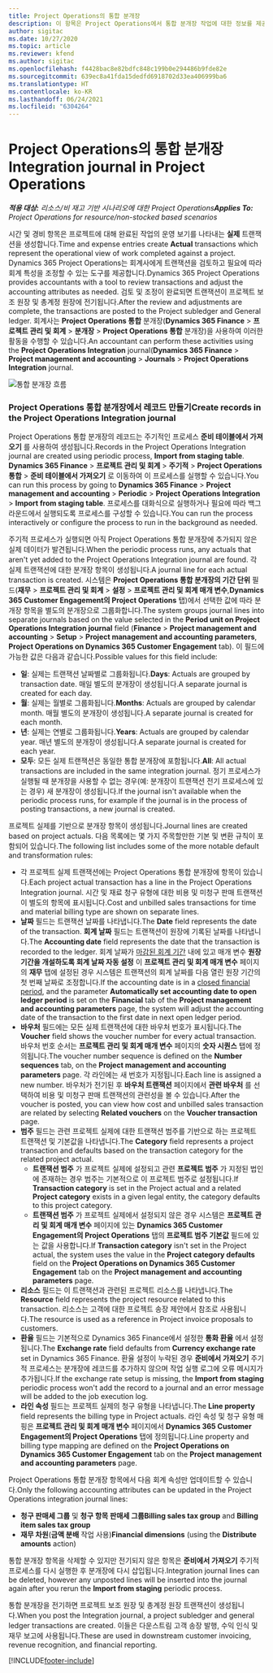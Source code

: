 ```yaml
---
title: Project Operations의 통합 분개장
description: 이 항목은 Project Operations에서 통합 분개장 작업에 대한 정보를 제공합니다.
author: sigitac
ms.date: 10/27/2020
ms.topic: article
ms.reviewer: kfend
ms.author: sigitac
ms.openlocfilehash: f4428bac8e82bdfc848c199b0e294486b9fde82e
ms.sourcegitcommit: 639ec8a41fda15dedfd6918702d33ea406999ba6
ms.translationtype: HT
ms.contentlocale: ko-KR
ms.lasthandoff: 06/24/2021
ms.locfileid: "6304264"
---
```

# <a name="integration-journal-in-project-operations"></a><span data-ttu-id="78cc0-103">Project Operations의 통합 분개장</span><span class="sxs-lookup"><span data-stu-id="78cc0-103">Integration journal in Project Operations</span></span>

<span data-ttu-id="78cc0-104">_**적용 대상:** 리소스/비 재고 기반 시나리오에 대한 Project Operations_</span><span class="sxs-lookup"><span data-stu-id="78cc0-104">_**Applies To:** Project Operations for resource/non-stocked based scenarios_</span></span>

<span data-ttu-id="78cc0-105">시간 및 경비 항목은 프로젝트에 대해 완료된 작업의 운영 보기를 나타내는 **실제** 트랜잭션을 생성합니다.</span><span class="sxs-lookup"><span data-stu-id="78cc0-105">Time and expense entries create **Actual** transactions which represent the operational view of work completed against a project.</span></span> <span data-ttu-id="78cc0-106">Dynamics 365 Project Operations는 회계사에게 트랜잭션을 검토하고 필요에 따라 회계 특성을 조정할 수 있는 도구를 제공합니다.</span><span class="sxs-lookup"><span data-stu-id="78cc0-106">Dynamics 365 Project Operations provides accountants with a tool to review transactions and adjust the accounting attributes as needed.</span></span> <span data-ttu-id="78cc0-107">검토 및 조정이 완료되면 트랜잭션이 프로젝트 보조 원장 및 총계정 원장에 전기됩니다.</span><span class="sxs-lookup"><span data-stu-id="78cc0-107">After the review and adjustments are complete, the transactions are posted to the Project subledger and General ledger.</span></span> <span data-ttu-id="78cc0-108">회계사는 **Project Operations 통합** 분개장(**Dynamics 365 Finance** > **프로젝트 관리 및 회계** > **분개장** > **Project Operations 통합** 분개장)을 사용하여 이러한 활동을 수행할 수 있습니다.</span><span class="sxs-lookup"><span data-stu-id="78cc0-108">An accountant can perform these activities using the **Project Operations Integration** journal(**Dynamics 365 Finance** > **Project management and accounting** > **Journals** > **Project Operations Integration** journal.</span></span>

![통합 분개장 흐름](./media/IntegrationJournal.png)

### <a name="create-records-in-the-project-operations-integration-journal"></a><span data-ttu-id="78cc0-110">Project Operations 통합 분개장에서 레코드 만들기</span><span class="sxs-lookup"><span data-stu-id="78cc0-110">Create records in the Project Operations Integration journal</span></span>

<span data-ttu-id="78cc0-111">Project Operations 통합 분개장의 레코드는 주기적인 프로세스 **준비 테이블에서 가져오기** 를 사용하여 생성됩니다.</span><span class="sxs-lookup"><span data-stu-id="78cc0-111">Records in the Project Operations Integration journal are created using periodic process, **Import from staging table**.</span></span> <span data-ttu-id="78cc0-112">**Dynamics 365 Finance** > **프로젝트 관리 및 회계** > **주기적** > **Project Operations 통합** > **준비 테이블에서 가져오기** 로 이동하여 이 프로세스를 실행할 수 있습니다.</span><span class="sxs-lookup"><span data-stu-id="78cc0-112">You can run this process by going to **Dynamics 365 Finance** > **Project management and accounting** > **Periodic** > **Project Operations Integration** > **Import from staging table**.</span></span> <span data-ttu-id="78cc0-113">프로세스를 대화식으로 실행하거나 필요에 따라 백그라운드에서 실행되도록 프로세스를 구성할 수 있습니다.</span><span class="sxs-lookup"><span data-stu-id="78cc0-113">You can run the process interactively or configure the process to run in the background as needed.</span></span>

<span data-ttu-id="78cc0-114">주기적 프로세스가 실행되면 아직 Project Operations 통합 분개장에 추가되지 않은 실제 데이터가 발견됩니다.</span><span class="sxs-lookup"><span data-stu-id="78cc0-114">When the periodic process runs, any actuals that aren't yet added to the Project Operations Integration journal are found.</span></span> <span data-ttu-id="78cc0-115">각 실제 트랜잭션에 대한 분개장 항목이 생성됩니다.</span><span class="sxs-lookup"><span data-stu-id="78cc0-115">A journal line for each actual transaction is created.</span></span>
<span data-ttu-id="78cc0-116">시스템은 **Project Operations 통합 분개장의 기간 단위** 필드(**재무** > **프로젝트 관리 및 회계** > **설정** > **프로젝트 관리 및 회계 매개 변수**,**Dynamics 365 Customer Engagement의 Project Operations** 탭)에서 선택한 값에 따라 분개장 항목을 별도의 분개장으로 그룹화합니다.</span><span class="sxs-lookup"><span data-stu-id="78cc0-116">The system groups journal lines into separate journals based on the value selected in the **Period unit on Project Operations Integration journal** field (**Finance** > **Project management and accounting** > **Setup** > **Project management and accounting parameters**, **Project Operations on Dynamics 365 Customer Engagement** tab).</span></span> <span data-ttu-id="78cc0-117">이 필드에 가능한 값은 다음과 같습니다.</span><span class="sxs-lookup"><span data-stu-id="78cc0-117">Possible values for this field include:</span></span>

  - <span data-ttu-id="78cc0-118">**일**: 실제는 트랜잭션 날짜별로 그룹화됩니다.</span><span class="sxs-lookup"><span data-stu-id="78cc0-118">**Days**: Actuals are grouped by transaction date.</span></span> <span data-ttu-id="78cc0-119">매일 별도의 분개장이 생성됩니다.</span><span class="sxs-lookup"><span data-stu-id="78cc0-119">A separate journal is created for each day.</span></span>
  - <span data-ttu-id="78cc0-120">**월**: 실제는 월별로 그룹화됩니다.</span><span class="sxs-lookup"><span data-stu-id="78cc0-120">**Months**: Actuals are grouped by calendar month.</span></span> <span data-ttu-id="78cc0-121">매월 별도의 분개장이 생성됩니다.</span><span class="sxs-lookup"><span data-stu-id="78cc0-121">A separate journal is created for each month.</span></span>
  - <span data-ttu-id="78cc0-122">**년**: 실제는 연별로 그룹화됩니다.</span><span class="sxs-lookup"><span data-stu-id="78cc0-122">**Years**: Actuals are grouped by calendar year.</span></span> <span data-ttu-id="78cc0-123">매년 별도의 분개장이 생성됩니다.</span><span class="sxs-lookup"><span data-stu-id="78cc0-123">A separate journal is created for each year.</span></span>
  - <span data-ttu-id="78cc0-124">**모두**: 모든 실제 트랜잭션은 동일한 통합 분개장에 포함됩니다.</span><span class="sxs-lookup"><span data-stu-id="78cc0-124">**All**: All actual transactions are included in the same integration journal.</span></span> <span data-ttu-id="78cc0-125">정기 프로세스가 실행될 때 분개장을 사용할 수 없는 경우(예: 분개장이 트랜잭션 전기 프로세스에 있는 경우) 새 분개장이 생성됩니다.</span><span class="sxs-lookup"><span data-stu-id="78cc0-125">If the journal isn't available when the periodic process runs, for example if the journal is in the process of posting transactions, a new journal is created.</span></span>

<span data-ttu-id="78cc0-126">프로젝트 실제를 기반으로 분개장 항목이 생성됩니다.</span><span class="sxs-lookup"><span data-stu-id="78cc0-126">Journal lines are created based on project actuals.</span></span> <span data-ttu-id="78cc0-127">다음 목록에는 몇 가지 주목할만한 기본 및 변환 규칙이 포함되어 있습니다.</span><span class="sxs-lookup"><span data-stu-id="78cc0-127">The following list includes some of the more notable default and transformation rules:</span></span>

  - <span data-ttu-id="78cc0-128">각 프로젝트 실제 트랜잭션에는 Project Operations 통합 분개장에 항목이 있습니다.</span><span class="sxs-lookup"><span data-stu-id="78cc0-128">Each project actual transaction has a line in the Project Operations Integration journal.</span></span> <span data-ttu-id="78cc0-129">시간 및 재료 청구 유형에 대한 비용 및 미청구 판매 트랜잭션이 별도의 항목에 표시됩니다.</span><span class="sxs-lookup"><span data-stu-id="78cc0-129">Cost and unbilled sales transactions for time and material billing type are shown on separate lines.</span></span>
  - <span data-ttu-id="78cc0-130">**날짜** 필드는 트랜잭션 날짜를 나타냅니다.</span><span class="sxs-lookup"><span data-stu-id="78cc0-130">The **Date** field represents the date of the transaction.</span></span> <span data-ttu-id="78cc0-131">**회계 날짜** 필드는 트랜잭션이 원장에 기록된 날짜를 나타냅니다.</span><span class="sxs-lookup"><span data-stu-id="78cc0-131">The **Accounting date** field represents the date that the transaction is recorded to the ledger.</span></span> <span data-ttu-id="78cc0-132">회계 날짜가 [마감된 회계 기간](/dynamics365/finance/general-ledger/close-general-ledger-at-period-end) 내에 있고 매개 변수 **원장 기간을 개설하도록 회계 날짜 자동 설정** 이 **프로젝트 관리 및 회계 매개 변수** 페이지의 **재무** 탭에 설정된 경우 시스템은 트랜잭션의 회계 날짜를 다음 열린 원장 기간의 첫 번째 날짜로 조정합니다.</span><span class="sxs-lookup"><span data-stu-id="78cc0-132">If the accounting date is in a [closed financial period](/dynamics365/finance/general-ledger/close-general-ledger-at-period-end), and the parameter **Automatically set accounting date to open ledger period** is set on the **Financial** tab of the **Project management and accounting parameters** page, the system will adjust the accounting date of the transaction to the first date in next open ledger period.</span></span>
  - <span data-ttu-id="78cc0-133">**바우처** 필드에는 모든 실제 트랜잭션에 대한 바우처 번호가 표시됩니다.</span><span class="sxs-lookup"><span data-stu-id="78cc0-133">The **Voucher** field shows the voucher number for every actual transaction.</span></span> <span data-ttu-id="78cc0-134">바우처 번호 순서는 **프로젝트 관리 및 회계 매개 변수** 페이지의 **숫자 시퀀스** 탭에 정의됩니다.</span><span class="sxs-lookup"><span data-stu-id="78cc0-134">The voucher number sequence is defined on the **Number sequences** tab, on the **Project management and accounting parameters** page.</span></span> <span data-ttu-id="78cc0-135">각 라인에는 새 번호가 지정됩니다.</span><span class="sxs-lookup"><span data-stu-id="78cc0-135">Each line is assigned a new number.</span></span> <span data-ttu-id="78cc0-136">바우처가 전기된 후 **바우처 트랜잭션** 페이지에서 **관련 바우처** 를 선택하여 비용 및 미청구 판매 트랜잭션의 관련성을 볼 수 있습니다.</span><span class="sxs-lookup"><span data-stu-id="78cc0-136">After the voucher is posted, you can view how cost and unbilled sales transaction are related by selecting **Related vouchers** on the **Voucher transaction** page.</span></span>
  - <span data-ttu-id="78cc0-137">**범주** 필드는 관련 프로젝트 실제에 대한 트랜잭션 범주를 기반으로 하는 프로젝트 트랜잭션 및 기본값을 나타냅니다.</span><span class="sxs-lookup"><span data-stu-id="78cc0-137">The **Category** field represents a project transaction and defaults based on the transaction category for the related project actual.</span></span>
    - <span data-ttu-id="78cc0-138">**트랜잭션 범주** 가 프로젝트 실제에 설정되고 관련 **프로젝트 범주** 가 지정된 법인에 존재하는 경우 범주는 기본적으로 이 프로젝트 범주로 설정됩니다.</span><span class="sxs-lookup"><span data-stu-id="78cc0-138">If **Transaction category** is set in the Project actual and a related **Project category** exists in a given legal entity, the category defaults to this project category.</span></span>
    - <span data-ttu-id="78cc0-139">**트랜잭션 범주** 가 프로젝트 실제에서 설정되지 않은 경우 시스템은 **프로젝트 관리 및 회계 매개 변수** 페이지에 있는 **Dynamics 365 Customer Engagement의 Project Operations** 탭의 **프로젝트 범주 기본값** 필드에 있는 값을 사용합니다.</span><span class="sxs-lookup"><span data-stu-id="78cc0-139">If **Transaction category** isn't set in the Project actual, the system uses the value in the **Project category defaults** field on the **Project Operations on Dynamics 365 Customer Engagement** tab on the **Project management and accounting parameters** page.</span></span>
  - <span data-ttu-id="78cc0-140">**리소스** 필드는 이 트랜잭션과 관련된 프로젝트 리소스를 나타냅니다.</span><span class="sxs-lookup"><span data-stu-id="78cc0-140">The **Resource** field represents the project resource related to this transaction.</span></span> <span data-ttu-id="78cc0-141">리소스는 고객에 대한 프로젝트 송장 제안에서 참조로 사용됩니다.</span><span class="sxs-lookup"><span data-stu-id="78cc0-141">The resource is used as a reference in Project invoice proposals to customers.</span></span>
  - <span data-ttu-id="78cc0-142">**환율** 필드는 기본적으로 Dynamics 365 Finance에서 설정한 **통화 환율** 에서 설정됩니다.</span><span class="sxs-lookup"><span data-stu-id="78cc0-142">The **Exchange rate** field defaults from **Currency exchange rate** set in Dynamics 365 Finance.</span></span> <span data-ttu-id="78cc0-143">환율 설정이 누락된 경우 **준비에서 가져오기** 주기적 프로세스는 분개장에 레코드를 추가하지 않으며 작업 실행 로그에 오류 메시지가 추가됩니다.</span><span class="sxs-lookup"><span data-stu-id="78cc0-143">If the exchange rate setup is missing, the **Import from staging** periodic process won't add the record to a journal and an error message will be added to the job execution log.</span></span>
  - <span data-ttu-id="78cc0-144">**라인 속성** 필드는 프로젝트 실제의 청구 유형을 나타냅니다.</span><span class="sxs-lookup"><span data-stu-id="78cc0-144">The **Line property** field represents the billing type in Project actuals.</span></span> <span data-ttu-id="78cc0-145">라인 속성 및 청구 유형 매핑은 **프로젝트 관리 및 회계 매개 변수** 페이지에서 **Dynamics 365 Customer Engagement의 Project Operations** 탭에 정의됩니다.</span><span class="sxs-lookup"><span data-stu-id="78cc0-145">Line property and billing type mapping are defined on the **Project Operations on Dynamics 365 Customer Engagement** tab on the **Project management and accounting parameters** page.</span></span>

<span data-ttu-id="78cc0-146">Project Operations 통합 분개장 항목에서 다음 회계 속성만 업데이트할 수 있습니다.</span><span class="sxs-lookup"><span data-stu-id="78cc0-146">Only the following accounting attributes can be updated in the Project Operations integration journal lines:</span></span>

- <span data-ttu-id="78cc0-147">**청구 판매세 그룹** 및 **청구 항목 판매세 그룹**</span><span class="sxs-lookup"><span data-stu-id="78cc0-147">**Billing sales tax group** and **Billing item sales tax group**</span></span>
- <span data-ttu-id="78cc0-148">**재무 차원**(**금액 분배** 작업 사용)</span><span class="sxs-lookup"><span data-stu-id="78cc0-148">**Financial dimensions** (using the **Distribute amounts** action)</span></span>

<span data-ttu-id="78cc0-149">통합 분개장 항목을 삭제할 수 있지만 전기되지 않은 항목은 **준비에서 가져오기** 주기적 프로세스를 다시 실행한 후 분개장에 다시 삽입됩니다.</span><span class="sxs-lookup"><span data-stu-id="78cc0-149">Integration journal lines can be deleted, however any unposted lines will be inserted into the journal again after you rerun the **Import from staging** periodic process.</span></span>

<span data-ttu-id="78cc0-150">통합 분개장을 전기하면 프로젝트 보조 원장 및 총계정 원장 트랜잭션이 생성됩니다.</span><span class="sxs-lookup"><span data-stu-id="78cc0-150">When you post the Integration journal, a project subledger and general ledger transactions are created.</span></span> <span data-ttu-id="78cc0-151">이들은 다운스트림 고객 송장 발행, 수익 인식 및 재무 보고에 사용됩니다.</span><span class="sxs-lookup"><span data-stu-id="78cc0-151">These are used in downstream customer invoicing, revenue recognition, and financial reporting.</span></span>


[!INCLUDE[footer-include](../includes/footer-banner.md)]
